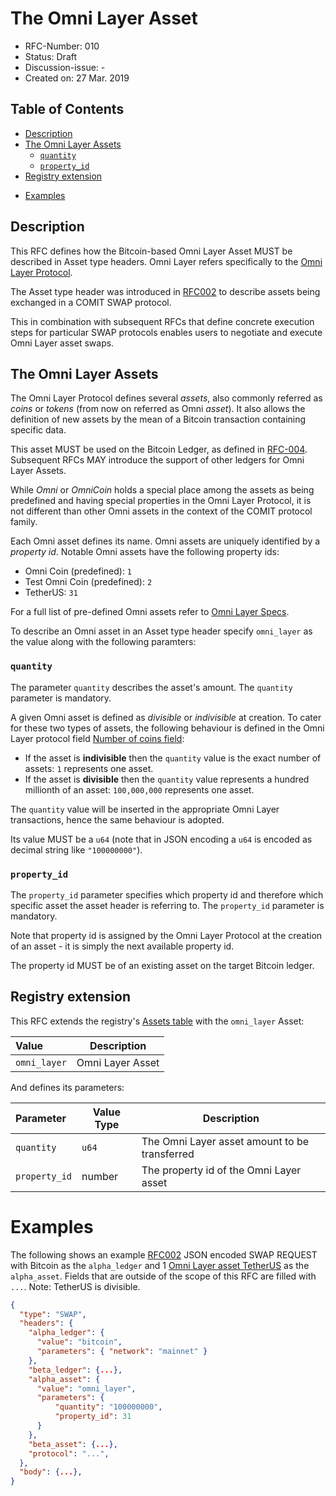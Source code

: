 # The Omni Layer Asset

- RFC-Number: 010
- Status: Draft
- Discussion-issue: -
- Created on: 27 Mar. 2019

## Table of Contents

<!-- toc -->

  * [Description](#description)
  * [The Omni Layer Assets](#the-omni-layer-assets)
    + [`quantity`](#quantity)
    + [`property_id`](#property_id)
  * [Registry extension](#registry-extension)
- [Examples](#examples)

<!-- tocstop -->

## Description

This RFC defines how the Bitcoin-based Omni Layer Asset MUST be described in Asset type headers.
Omni Layer refers specifically to the [Omni Layer Protocol](https://github.com/OmniLayer/spec).

The Asset type header was introduced in [RFC002](./RFC-002-SWAP.md) to describe assets being exchanged in a COMIT SWAP protocol.

This in combination with subsequent RFCs that define concrete execution steps for particular SWAP protocols enables users to negotiate and execute Omni Layer asset swaps.

## The Omni Layer Assets

The Omni Layer Protocol defines several _assets_, also commonly referred as _coins_ or _tokens_ (from now on referred as Omni _asset_).
It also allows the definition of new assets by the mean of a Bitcoin transaction containing specific data.

This asset MUST be used on the Bitcoin Ledger, as defined in [RFC-004](./RFC-004-SWAP-Bitcoin.md).
Subsequent RFCs MAY introduce the support of other ledgers for Omni Layer Assets.

While *Omni* or *OmniCoin* holds a special place among the assets as being predefined and having special properties in the Omni Layer Protocol, it is not different than other Omni assets in the context of the COMIT protocol family.

Each Omni asset defines its name.
Omni assets are uniquely identified by a *property id*.
Notable Omni assets have the following property ids:
- Omni Coin (predefined): `1`
- Test Omni Coin (predefined): `2`
- TetherUS: `31`

For a full list of pre-defined Omni assets refer to [Omni Layer Specs](https://github.com/OmniLayer/spec).

To describe an Omni asset in an Asset type header specify `omni_layer` as the value along with the following paramters:

### `quantity`

The parameter `quantity` describes the asset's amount.
The `quantity` parameter is mandatory.


A given Omni asset is defined as *divisible* or *indivisible* at creation.
To cater for these two types of assets, the following behaviour is defined in the Omni Layer protocol field [Number of coins field](https://github.com/OmniLayer/spec#field-number-of-coins):
- If the asset is **indivisible** then the `quantity` value is the exact number of assets: `1` represents one asset.
- If the asset is **divisible** then the `quantity` value represents a hundred millionth of an asset: `100,000,000` represents one asset.

The `quantity` value will be inserted in the appropriate Omni Layer transactions, hence the same behaviour is adopted.

Its value MUST be a `u64` (note that in JSON encoding a `u64` is encoded as decimal string like `"100000000"`).

### `property_id`

The `property_id` parameter specifies which property id and therefore which specific asset the asset header is referring to.
The `property_id` parameter is mandatory.

Note that property id is assigned by the Omni Layer Protocol at the creation of an asset - it is simply the next available property id.

The property id MUST be of an existing asset on the target Bitcoin ledger.


## Registry extension

This RFC extends the registry's [Assets table](./registry.md#assets) with the `omni_layer` Asset:

| Value        | Description      |
:---           |---               |
| `omni_layer` | Omni Layer Asset |

And defines its parameters:

| Parameter        | Value Type | Description                                            |
|:-----------------|------------|--------------------------------------------------------|
| `quantity`       | `u64`      | The Omni Layer asset amount to be transferred |
| `property_id`    | number     | The property id of the Omni Layer asset                |


# Examples

The following shows an example [RFC002](./RFC-002-SWAP.md) JSON encoded SWAP REQUEST with Bitcoin as the `alpha_ledger` and 1 [Omni Layer asset TetherUS](https://www.omniexplorer.info/asset/31) as the `alpha_asset`.
Fields that are outside of the scope of this RFC are filled with `...`.
Note: TetherUS is divisible.

``` json
{
  "type": "SWAP",
  "headers": {
    "alpha_ledger": {
      "value": "bitcoin",
      "parameters": { "network": "mainnet" }
    },
    "beta_ledger": {...},
    "alpha_asset": {
      "value": "omni_layer",
      "parameters": {
          "quantity": "100000000",
          "property_id": 31
      }
    },
    "beta_asset": {...},
    "protocol": "...",
  },
  "body": {...},
}

```
